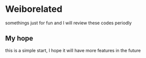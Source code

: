 # Weiborelated
somethings just for fun
and I will review these codes periodly

## My hope
this is a simple start, I hope it will have more features in the future

